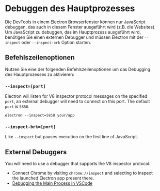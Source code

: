 # Debuggen des Hauptprozesses

Die DevTools in einem Electron Browserfenster können nur JavaScript debuggen, das auch in diesem Fenster ausgeführt wird (z.B. die Websites). Um JavaScript zu debuggen, das im Hauptprozess ausgeführt wird, benötigen Sie einen externen Debugger und müssen Electron mit der `--inspect` oder `--inspect-brk` Option starten.

## Befehlszeilenoptionen

Nutzen Sie eine der folgenden Befehlszeilenoptionen um das Debugging des Hauptprozesses zu aktivieren:

### `--inspect=[port]`

Electron will listen for V8 inspector protocol messages on the specified `port`, an external debugger will need to connect on this port. The default `port` is `5858`.

```shell
electron --inspect=5858 your/app
```

### `--inspect-brk=[port]`

Like `--inspect` but pauses execution on the first line of JavaScript.

## External Debuggers

You will need to use a debugger that supports the V8 inspector protocol.

- Connect Chrome by visiting `chrome://inspect` and selecting to inspect the launched Electron app present there.
- [Debugging the Main Process in VSCode](debugging-main-process-vscode.md)